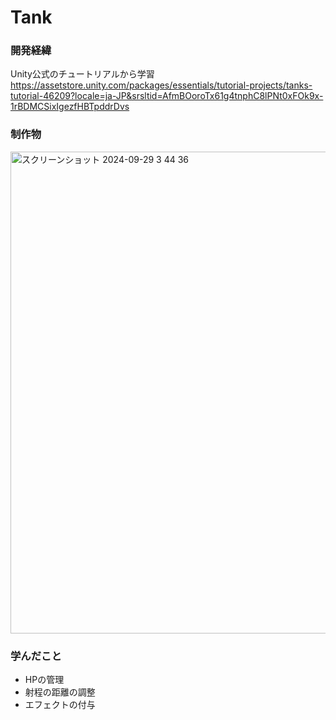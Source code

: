 # Tank
### 開発経緯
Unity公式のチュートリアルから学習  
https://assetstore.unity.com/packages/essentials/tutorial-projects/tanks-tutorial-46209?locale=ja-JP&srsltid=AfmBOoroTx61g4tnphC8lPNt0xFOk9x-1rBDMCSixIgezfHBTpddrDvs

### 制作物
<img width="771" alt="スクリーンショット 2024-09-29 3 44 36" src="https://github.com/user-attachments/assets/ad5172c4-3da0-410f-8046-24d5e9b77f30">

### 学んだこと
- HPの管理
- 射程の距離の調整
- エフェクトの付与
